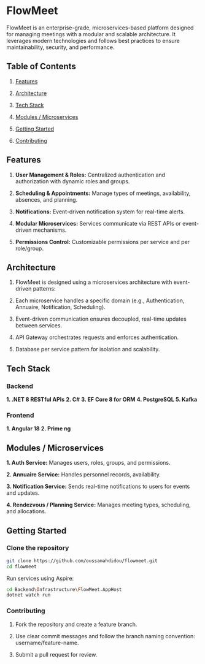 # FlowMeet

FlowMeet is an enterprise-grade, microservices-based platform designed for managing meetings with a modular and scalable architecture. It leverages modern technologies and follows best practices to ensure maintainability, security, and performance.

## Table of Contents

1. [Features](#features)

1. [Architecture](#architecture)

1. [Tech Stack](#tech-stack)

1. [Modules / Microservices](#modules--microservices)

1. [Getting Started](#getting-started)

1. [Contributing](#contributing)

## Features

1. **User Management & Roles:** Centralized authentication and authorization with dynamic roles and groups.

1. **Scheduling & Appointments:** Manage types of meetings, availability, absences, and planning.

1. **Notifications:** Event-driven notification system for real-time alerts.

1. **Modular Microservices:** Services communicate via REST APIs or event-driven mechanisms.

1. **Permissions Control:** Customizable permissions per service and per role/group.

## Architecture

1. FlowMeet is designed using a microservices architecture with event-driven patterns:

1. Each microservice handles a specific domain (e.g., Authentication, Annuaire, Notification, Scheduling).

1. Event-driven communication ensures decoupled, real-time updates between services.

1. API Gateway orchestrates requests and enforces authentication.

1. Database per service pattern for isolation and scalability.

## Tech Stack

### Backend

**1. .NET 8 RESTful APIs**
**2. C#**
**3. EF Core 8 for ORM**
**4. PostgreSQL**
**5. Kafka**

### Frontend

**1. Angular 18**
**2. Prime ng**

## Modules / Microservices

**1. Auth Service:** Manages users, roles, groups, and permissions.

**2. Annuaire Service:** Handles personnel records, availability.

**3. Notification Service:** Sends real-time notifications to users for events and updates.

**4. Rendezvous / Planning Service:** Manages meeting types, scheduling, and allocations.

## Getting Started

### Clone the repository

```bash
git clone https://github.com/oussamahdidou/flowmeet.git
cd flowmeet
```

Run services using Aspire:

```bash
cd Backend\Infrastructure\FlowMeet.AppHost
dotnet watch run 
```

### Contributing

1. Fork the repository and create a feature branch.

1. Use clear commit messages and follow the branch naming convention: username/feature-name.

1. Submit a pull request for review.
